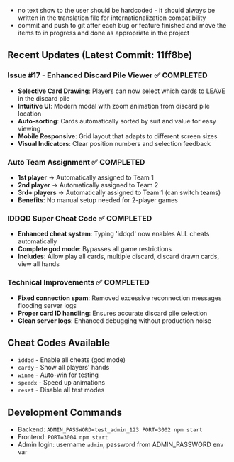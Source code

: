 - no text show to the user should be hardcoded - it should always be written in the translation file for internationalization compatibility
- commit and push to git after each bug or feature finished and move the items to in progress and done as appropriate in the project

## Recent Updates (Latest Commit: 11ff8be)

### Issue #17 - Enhanced Discard Pile Viewer ✅ COMPLETED
- **Selective Card Drawing**: Players can now select which cards to LEAVE in the discard pile
- **Intuitive UI**: Modern modal with zoom animation from discard pile location
- **Auto-sorting**: Cards automatically sorted by suit and value for easy viewing
- **Mobile Responsive**: Grid layout that adapts to different screen sizes
- **Visual Indicators**: Clear position numbers and selection feedback

### Auto Team Assignment ✅ COMPLETED
- **1st player** → Automatically assigned to Team 1
- **2nd player** → Automatically assigned to Team 2
- **3rd+ players** → Automatically assigned to Team 1 (can switch teams)
- **Benefits**: No manual setup needed for 2-player games

### IDDQD Super Cheat Code ✅ COMPLETED
- **Enhanced cheat system**: Typing 'iddqd' now enables ALL cheats automatically
- **Complete god mode**: Bypasses all game restrictions
- **Includes**: Allow play all cards, multiple discard, discard drawn cards, view all hands

### Technical Improvements ✅ COMPLETED
- **Fixed connection spam**: Removed excessive reconnection messages flooding server logs
- **Proper card ID handling**: Ensures accurate discard pile selection
- **Clean server logs**: Enhanced debugging without production noise

## Cheat Codes Available
- `iddqd` - Enable all cheats (god mode)
- `cardy` - Show all players' hands
- `winme` - Auto-win for testing
- `speedx` - Speed up animations
- `reset` - Disable all test modes

## Development Commands
- Backend: `ADMIN_PASSWORD=test_admin_123 PORT=3002 npm start`
- Frontend: `PORT=3004 npm start`
- Admin login: username `admin`, password from ADMIN_PASSWORD env var